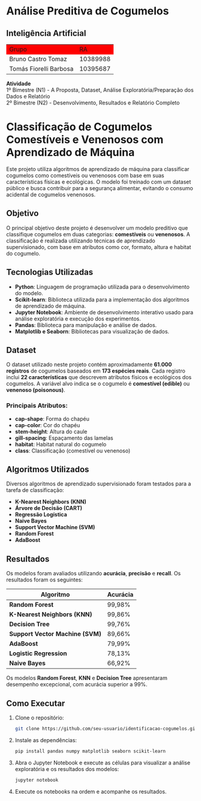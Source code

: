 # Análise Preditiva de Cogumelos

## **Inteligência Artificial**

<table>
    <tr> <td bgcolor="red"> Grupo </td> <td bgcolor="red"> RA </td>
    <tr> <td> Bruno Castro Tomaz </td> <td> 10389988 </td>
    <tr> <td> Tomás Fiorelli Barbosa </td> <td> 10395687 </td>
</table>

**Atividade**                                                                                 \
1º Bimestre (N1) - A Proposta, Dataset, Análise Exploratória/Preparação dos Dados e Relatório \
2º Bimestre (N2) - Desenvolvimento, Resultados e Relatório Completo

# Classificação de Cogumelos Comestíveis e Venenosos com Aprendizado de Máquina

Este projeto utiliza algoritmos de aprendizado de máquina para classificar cogumelos como comestíveis ou venenosos com base em suas características físicas e ecológicas. O modelo foi treinado com um dataset público e busca contribuir para a segurança alimentar, evitando o consumo acidental de cogumelos venenosos.

## Objetivo

O principal objetivo deste projeto é desenvolver um modelo preditivo que classifique cogumelos em duas categorias: **comestíveis** ou **venenosos**. A classificação é realizada utilizando técnicas de aprendizado supervisionado, com base em atributos como cor, formato, altura e habitat do cogumelo.

## Tecnologias Utilizadas

- **Python**: Linguagem de programação utilizada para o desenvolvimento do modelo.
- **Scikit-learn**: Biblioteca utilizada para a implementação dos algoritmos de aprendizado de máquina.
- **Jupyter Notebook**: Ambiente de desenvolvimento interativo usado para análise exploratória e execução dos experimentos.
- **Pandas**: Biblioteca para manipulação e análise de dados.
- **Matplotlib e Seaborn**: Bibliotecas para visualização de dados.

## Dataset

O dataset utilizado neste projeto contém aproximadamente **61.000 registros** de cogumelos baseados em **173 espécies reais**. Cada registro inclui **22 características** que descrevem atributos físicos e ecológicos dos cogumelos. A variável alvo indica se o cogumelo é **comestível (edible)** ou **venenoso (poisonous)**.

### Principais Atributos:

- **cap-shape**: Forma do chapéu
- **cap-color**: Cor do chapéu
- **stem-height**: Altura do caule
- **gill-spacing**: Espaçamento das lamelas
- **habitat**: Habitat natural do cogumelo
- **class**: Classificação (comestível ou venenoso)

## Algoritmos Utilizados

Diversos algoritmos de aprendizado supervisionado foram testados para a tarefa de classificação:

- **K-Nearest Neighbors (KNN)**
- **Árvore de Decisão (CART)**
- **Regressão Logística**
- **Naive Bayes**
- **Support Vector Machine (SVM)**
- **Random Forest**
- **AdaBoost**

## Resultados

Os modelos foram avaliados utilizando **acurácia**, **precisão** e **recall**. Os resultados foram os seguintes:

| Algoritmo                 | Acurácia |
|---------------------------|----------|
| **Random Forest**          | 99,98%   |
| **K-Nearest Neighbors (KNN)** | 99,86%   |
| **Decision Tree**          | 99,76%   |
| **Support Vector Machine (SVM)** | 89,66%   |
| **AdaBoost**               | 79,99%   |
| **Logistic Regression**    | 78,13%   |
| **Naive Bayes**            | 66,92%   |

Os modelos **Random Forest**, **KNN** e **Decision Tree** apresentaram desempenho excepcional, com acurácia superior a 99%.

## Como Executar

1. Clone o repositório:
   ```bash
   git clone https://github.com/seu-usuario/identificacao-cogumelos.git
   ```

2. Instale as dependências:
   ```bash
   pip install pandas numpy matplotlib seaborn scikit-learn
   ```

3. Abra o Jupyter Notebook e execute as células para visualizar a análise exploratória e os resultados dos modelos:
   ```bash
   jupyter notebook
   ```

3. Execute os notebooks na ordem e acompanhe os resultados.